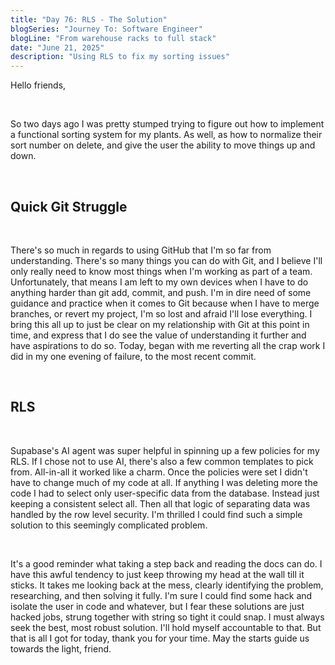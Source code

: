 ```yaml
---
title: "Day 76: RLS - The Solution"
blogSeries: "Journey To: Software Engineer"
blogLine: "From warehouse racks to full stack"
date: "June 21, 2025"
description: "Using RLS to fix my sorting issues"
---
```


Hello friends,

<br>

So two days ago I was pretty stumped trying to figure out how to implement a functional sorting system for my plants. As well, as how to normalize their sort number on delete, and give the user the ability to move things up and down.

<br>

## Quick Git Struggle

<br>

There's so much in regards to using GitHub that I'm so far from understanding. There's so many things you can do with Git, and I believe I'll only really need to know most things when I'm working as part of a team. Unfortunately, that means I am left to my own devices when I have to do anything harder than git add, commit, and push. I'm in dire need of some guidance and practice when it comes to Git because when I have to merge branches, or revert my project, I'm so lost and afraid I'll lose everything. I bring this all up to just be clear on my relationship with Git at this point in time, and express that I do see the value of understanding it further and have aspirations to do so. Today, began with me reverting all the crap work I did in my one evening of failure, to the most recent commit.

<br>

## RLS

<br>

Supabase's AI agent was super helpful in spinning up a few policies for my RLS. If I chose not to use AI, there's also a few common templates to pick from. All-in-all it worked like a charm. Once the policies were set I didn't have to change much of my code at all. If anything I was deleting more the code I had to select only user-specific data from the database. Instead just keeping a consistent select all. Then all that logic of separating data was handled by the row level security. I'm thrilled I could find such a simple solution to this seemingly complicated problem. 

<br>

It's a good reminder what taking a step back and reading the docs can do. I have this awful tendency to just keep throwing my head at the wall till it sticks. It takes me looking back at the mess, clearly identifying the problem, researching, and then solving it fully. I'm sure I could find some hack and isolate the user in code and whatever, but I fear these solutions are just hacked jobs, strung together with string so tight it could snap. I must always seek the best, most robust solution. I'll hold myself accountable to that. But that is all I got for today, thank you for your time. May the starts guide us towards the light, friend.